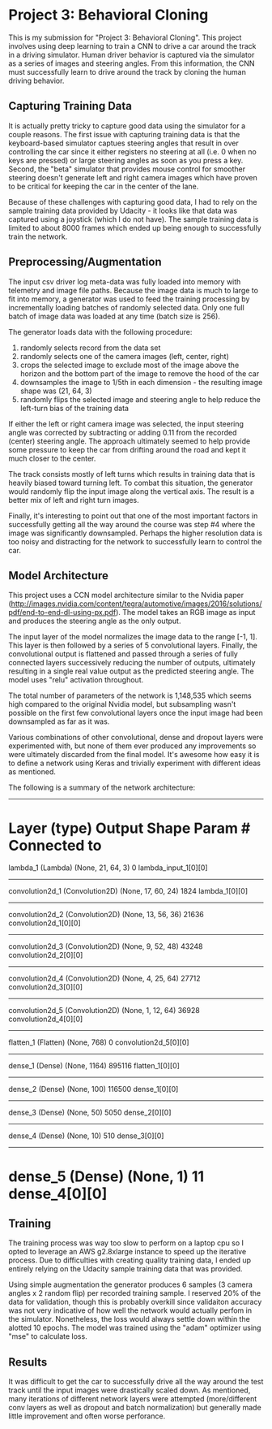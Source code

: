 # Project 3: Behavioral Cloning

This is my submission for "Project 3: Behavioral Cloning". This project involves using deep learning to train a CNN to drive a car around the track in a driving simulator. Human driver behavior is captured via the simulator as a series of images and steering angles. From this information, the CNN must successfully learn to drive around the track by cloning the human driving behavior.

## Capturing Training Data

It is actually pretty tricky to capture good data using the simulator for a couple reasons. The first issue with capturing training data is that the keyboard-based simulator captues steering angles that result in over controlling the car since it either registers no steering at all (i.e. 0 when no keys are pressed) or large steering angles as soon as you press a key. Second, the "beta" simulator that provides mouse control for smoother steering doesn't generate left and right camera images which have proven to be critical for keeping the car in the center of the lane. 

Because of these challenges with capturing good data, I had to rely on the sample training data provided by Udacity  - it looks like that data was captured using a joystick (which I do not have). The sample training data is limited to about 8000 frames which ended up being enough to successfully train the network.

## Preprocessing/Augmentation

The input csv driver log meta-data was fully loaded into memory with telemetry and image file paths. Because the image data is much to large to fit into memory, a generator was used to feed the training processing by incrementally loading batches of randomly selected data. Only one full batch of image data was loaded at any time (batch size is 256). 

The generator loads data with the following procedure:
1. randomly selects record from the data set
2. randomly selects one of the camera images (left, center, right)
3. crops the selected image to exclude most of the image above the horizon and the bottom part of the image to remove the hood of the car
4. downsamples the image to 1/5th in each dimension - the resulting image shape was (21, 64, 3)
5. randomly flips the selected image and steering angle to help reduce the left-turn bias of the training data

If either the left or right camera image was selected, the input steering angle was corrected by subtracting or adding 0.11 from the recorded (center) steering angle. The approach ultimately seemed to help provide some pressure to keep the car from drifting around the road and kept it much closer to the center.

The track consists mostly of left turns which results in training data that is heavily biased toward turning left. To combat this situation, the generator would randomly flip the input image along the vertical axis. The result is a better mix of left and right turn images.

Finally, it's interesting to point out that one of the most important factors in successfully getting all the way around the course was step #4 where the image was significantly downsampled. Perhaps the higher resolution data is too noisy and distracting for the network to successfully learn to control the car.

## Model Architecture

This project uses a CCN model architecture similar to the Nvidia paper (http://images.nvidia.com/content/tegra/automotive/images/2016/solutions/pdf/end-to-end-dl-using-px.pdf). The model takes an RGB image as input and produces the steering angle as the only output.

The input layer of the model normalizes the image data to the range [-1, 1]. This layer is then followed by a series of 5 convolutional layers. Finally, the convolutional output is flattened and passed through a series of fully connected layers successively reducing the number of outputs, ultimately resulting in a single real value output as the predicted steering angle. The model uses "relu" activation throughout. 

The total number of parameters of the network is 1,148,535 which seems high compared to the original Nvidia model, but subsampling wasn't possible on the first few convolutional layers once the input image had been downsampled as far as it was.

Various combinations of other convolutional, dense and dropout layers were experimented with, but none of them ever produced any improvements so were ultimately discarded from the final model. It's awesome how easy it is to define a network using Keras and trivially experiment with different ideas as mentioned.

The following is a summary of the network architecture:
____________________________________________________________________________________________________
Layer (type)                     Output Shape          Param #     Connected to                     
====================================================================================================
lambda_1 (Lambda)                (None, 21, 64, 3)     0           lambda_input_1[0][0]             
____________________________________________________________________________________________________
convolution2d_1 (Convolution2D)  (None, 17, 60, 24)    1824        lambda_1[0][0]                   
____________________________________________________________________________________________________
convolution2d_2 (Convolution2D)  (None, 13, 56, 36)    21636       convolution2d_1[0][0]            
____________________________________________________________________________________________________
convolution2d_3 (Convolution2D)  (None, 9, 52, 48)     43248       convolution2d_2[0][0]            
____________________________________________________________________________________________________
convolution2d_4 (Convolution2D)  (None, 4, 25, 64)     27712       convolution2d_3[0][0]            
____________________________________________________________________________________________________
convolution2d_5 (Convolution2D)  (None, 1, 12, 64)     36928       convolution2d_4[0][0]            
____________________________________________________________________________________________________
flatten_1 (Flatten)              (None, 768)           0           convolution2d_5[0][0]            
____________________________________________________________________________________________________
dense_1 (Dense)                  (None, 1164)          895116      flatten_1[0][0]                  
____________________________________________________________________________________________________
dense_2 (Dense)                  (None, 100)           116500      dense_1[0][0]                    
____________________________________________________________________________________________________
dense_3 (Dense)                  (None, 50)            5050        dense_2[0][0]                    
____________________________________________________________________________________________________
dense_4 (Dense)                  (None, 10)            510         dense_3[0][0]                    
____________________________________________________________________________________________________
dense_5 (Dense)                  (None, 1)             11          dense_4[0][0]                    
====================================================================================================

## Training

The training process was way too slow to perform on a laptop cpu so I opted to leverage an AWS g2.8xlarge instance to speed up the iterative process. Due to difficulties with creating quality training data, I ended up entirely relying on the Udacity sample training data that was provided.

Using simple augmentation the generator produces 6 samples (3 camera angles x 2 random flip) per recorded training sample. I reserved 20% of the data for validation, though this is probably overkill since validaiton accuracy was not very indicative of how well the network would actually perfom in the simulator. Nonetheless, the loss would always settle down within the alotted 10 epochs. The model was trained using the "adam" optimizer using "mse" to calculate loss.

## Results

It was difficult to get the car to successfully drive all the way around the test track until the input images were drastically scaled down. As mentioned, many iterations of different network layers were attempted (more/different conv layers as well as dropout and batch normalization) but generally made little improvement and often worse perforance.
